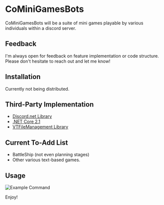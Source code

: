 # CoMiniGamesBots

CoMiniGamesBots will be a suite of mini games playable by various individuals within a discord server. 

## Feedback
I'm always open for feedback on feature implementation or code structure. Please don't hesitate to reach out and let me know! 

## Installation

Currently not being distributed.

## Third-Party Implementation
- [Discord.net Library](https://discord.foxbot.me/docs/)
- [.NET Core 2.1](https://dotnet.microsoft.com/download/dotnet-core/2.1)
- [VTFileManagement Library](https://github.com/synergize/VTFileSystemManagement)

## Current To-Add List
- BattleShip (not even planning stages)
- Other various text-based games.

## Usage
![Example Command](https://i.imgur.com/10ToKaM.png)

Enjoy!
